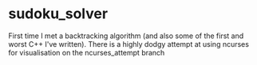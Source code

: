 # sudoku_solver
First time I met a backtracking algorithm (and also some of the first and worst C++ I've written). 
There is a highly dodgy attempt at using ncurses for visualisation on the ncurses_attempt branch 
